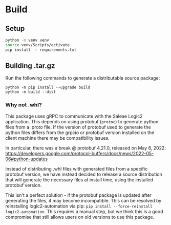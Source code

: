 # Build

## Setup

```bash
python -m venv venv
source venv/Scripts/activate
pip install -r requirements.txt
```

## Building .tar.gz

Run the following commands to generate a distributable source package:

```
python -m pip install --upgrade build
python -m build --dist
```

### Why not .whl?

This package uses gRPC to communicate with the Saleae Logic2 application. This depends on using protobuf (`protoc`) to generate python files from a .proto file. If the version of protobuf used to generate the python files differs from the grpcio or protobuf version installed on the client machine there may be compatibility issues.

In particular, there was a break @ protobuf 4.21.0, released on May 6, 2022: https://developers.google.com/protocol-buffers/docs/news/2022-05-06#python-updates

Instead of distributing .whl files with generated files from a specific protobuf version, we have instead decided to release a source distribution that will generate the necessary files at install time, using the installed protobuf version.

This isn't a perfect solution - if the protobuf package is updated after generating the files, it may become incompatible. This can be resolved by reinstalling logic2-automation via pip: `pip install --force-reinstall logic2-automation`. This requires a manual step, but we think this is a good compromise that still allows users on old versions to use this package.
